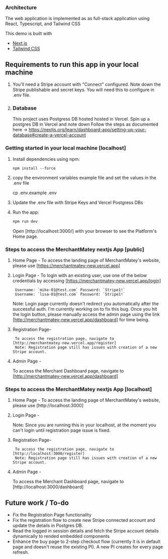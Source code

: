 
### Architecture

The web application is implemented as as full-stack application using React, Typescript, and Tailwind CSS

This demo is built with

- [Next.js](https://nextjs.org/)
- [Tailwind CSS](https://tailwindcss.com/)


## Requirements to run this app in your local machine

1. You'll need a Stripe account with "Connect" configured. Note down the Stripe publishable and secret keys. You will need this to configure in .env file.

2. ### Database
    This project uses Postgress DB hosted hosted in Vercel. 
    Spin up a postgres DB in Vercel and note down
    Follow the steps as documented here -> https://nextjs.org/learn/dashboard-app/setting-up-your-database#create-a-vercel-account 




### Getting started in your local machine [localhost]

1. Install dependencies using npm:

    ```
    npm install --force
    ```

2. copy the environment variables example file and set the values in the .env file

    cp .env.example .env

3. Update the .env file with Stripe Keys and Vercel Postgress DBs

4. Run the app:


    ```bash
    npm run dev

    ```
    Open [http://localhost:3000/] with your browser to see the Platform's Home page.


### Steps to access the MerchantMatey nextjs App [public]

1. Home Page - To access the landing page of MerchantMatey's website, please use [https://merchantmatey-new.vercel.app]

2. Login Page - To login with an existing user,  use one of the below credentials by accessing [https://merchantmatey-new.vercel.app/login]

        Username: `mike-01@test.com` Password: `Stripe1!`
        Username: `lisa-01@test.com` Password: `Stripe1!`

    Note: Login page currently doesn't redirect you automatically after the successful auth. I'm currently working on to fix this bug. Once you hit the login button, please manually access the admin page using the link [http://merchantmatey-new.vercel.app/dashboard] for time being.

3. Registration Page-

        To access the registration page, navigate to [http://merchantmatey-new.vercel.app/register]
        Note: Registration page still has issues with creation of a new Stripe account.

4. Admin Page - 

    To access the Merchant Dashboard page, navigate to [http://merchantmatey-new.vercel.app/dashboard]



### Steps to access the MerchantMatey nextjs App [localhost]

1. Home Page - To access the landing page of MerchantMatey's website, please use [http://localhost:3000]

2. Login Page - 

    Note: Since you are running this in your localhost, at the moment you can't login until registration page issue is fixed.

3. Registration Page-

        To access the registration page, navigate to [http://localhost:3000/register]
        Note: Registration page still has issues with creation of a new Stripe account.

4. Admin Page - 

    To access the Merchant Dashboard page, navigate to [http://localhost:3000/dashboard]



## Future work / To-do

* Fix the Registration Page functionality
* Fix the registration flow to create new Stripe connected account and update the details in Postgres DB.
* Read the logged in session details and fetch the Stripe account details dynamically to rended embedded components
* Enhance the buy page to 2-step checkout flow (currently it is in default page and doesn't reuse the existing PI). A new PI creates for every page refresh.
